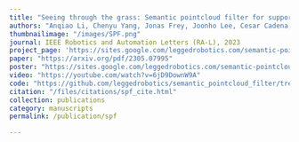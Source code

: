 ```yaml
---
title: "Seeing through the grass: Semantic pointcloud filter for support surface learning"
authors: "Anqiao Li, Chenyu Yang, Jonas Frey, Joonho Lee, Cesar Cadena, Marco Hutter"
thumbnailimage: "/images/SPF.png"
journal: IEEE Robotics and Automation Letters (RA-L), 2023
project_page: 'https://sites.google.com/leggedrobotics.com/semantic-pointcloud-filter/home'
paper: "https://arxiv.org/pdf/2305.07995"
poster: "https://sites.google.com/leggedrobotics.com/semantic-pointcloud-filter/poster"
video: "https://youtube.com/watch?v=6jD9DownW9A"
code: "https://github.com/leggedrobotics/semantic_pointcloud_filter/tree/main"
citation: "/files/citations/spf_cite.html"
collection: publications
category: manuscripts
permalink: /publication/spf

---
```


